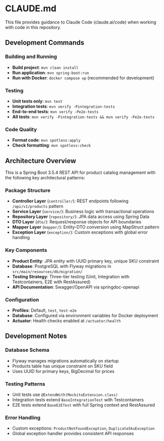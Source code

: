# CLAUDE.md

This file provides guidance to Claude Code (claude.ai/code) when working with code in this repository.

## Development Commands

### Building and Running
- **Build project**: `mvn clean install`
- **Run application**: `mvn spring-boot:run`
- **Run with Docker**: `docker compose up` (recommended for development)

### Testing
- **Unit tests only**: `mvn test`
- **Integration tests**: `mvn verify -Pintegration-tests`
- **End-to-end tests**: `mvn verify -Pe2e-tests`
- **All tests**: `mvn verify -Pintegration-tests && mvn verify -Pe2e-tests`

### Code Quality
- **Format code**: `mvn spotless:apply`
- **Check formatting**: `mvn spotless:check`

## Architecture Overview

This is a Spring Boot 3.5.4 REST API for product catalog management with the following key architectural patterns:

### Package Structure
- **Controller Layer** (`controller/`): REST endpoints following `/api/v1/products` pattern
- **Service Layer** (`service/`): Business logic with transactional operations
- **Repository Layer** (`repository/`): JPA data access using Spring Data
- **DTO Layer** (`dto/`): Request/response objects for API boundaries
- **Mapper Layer** (`mapper/`): Entity-DTO conversion using MapStruct pattern
- **Exception Layer** (`exception/`): Custom exceptions with global error handling

### Key Components
- **Product Entity**: JPA entity with UUID primary key, unique SKU constraint
- **Database**: PostgreSQL with Flyway migrations in `src/main/resources/db/migration/`
- **Testing Strategy**: Three-tier testing (Unit, Integration with Testcontainers, E2E with RestAssured)
- **API Documentation**: Swagger/OpenAPI via springdoc-openapi

### Configuration
- **Profiles**: Default, `test`, `test-e2e`
- **Database**: Configured via environment variables for Docker deployment
- **Actuator**: Health checks enabled at `/actuator/health`

## Development Notes

### Database Schema
- Flyway manages migrations automatically on startup
- Products table has unique constraint on SKU field
- Uses UUID for primary keys, BigDecimal for prices

### Testing Patterns
- Unit tests use `@ExtendWith(MockitoExtension.class)`
- Integration tests extend `BaseIntegrationTest` with Testcontainers
- E2E tests extend `BaseE2ETest` with full Spring context and RestAssured

### Error Handling
- Custom exceptions: `ProductNotFoundException`, `DuplicateSkuException`
- Global exception handler provides consistent API responses